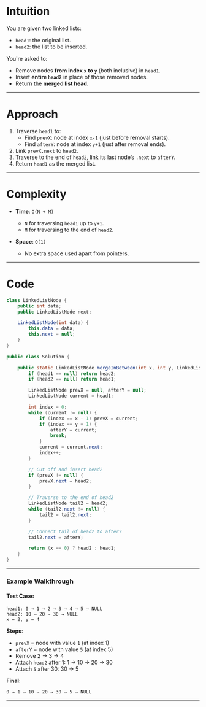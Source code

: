 # Intuition

You are given two linked lists:
* `head1`: the original list.
* `head2`: the list to be inserted.

You're asked to:
* Remove nodes **from index `x` to `y`** (both inclusive) in `head1`.
* Insert **entire `head2`** in place of those removed nodes.
* Return the **merged list head**.

---

# Approach

1. Traverse `head1` to:
   * Find `prevX`: node at index `x-1` (just before removal starts).
   * Find `afterY`: node at index `y+1` (just after removal ends).
2. Link `prevX.next` to `head2`.
3. Traverse to the end of `head2`, link its last node’s `.next` to `afterY`.
4. Return `head1` as the merged list.

---

# Complexity

* **Time**: `O(N + M)`
  * `N` for traversing `head1` up to `y+1`.
  * `M` for traversing to the end of `head2`.

* **Space**: `O(1)`
  * No extra space used apart from pointers.

---

# Code

```java
class LinkedListNode {
    public int data;
    public LinkedListNode next;

    LinkedListNode(int data) {
        this.data = data;
        this.next = null;
    }
}

public class Solution {

    public static LinkedListNode mergeInBetween(int x, int y, LinkedListNode head1, LinkedListNode head2) {
        if (head1 == null) return head2;
        if (head2 == null) return head1;

        LinkedListNode prevX = null, afterY = null;
        LinkedListNode current = head1;

        int index = 0;
        while (current != null) {
            if (index == x - 1) prevX = current;
            if (index == y + 1) {
                afterY = current;
                break;
            }
            current = current.next;
            index++;
        }

        // Cut off and insert head2
        if (prevX != null) {
            prevX.next = head2;
        }

        // Traverse to the end of head2
        LinkedListNode tail2 = head2;
        while (tail2.next != null) {
            tail2 = tail2.next;
        }

        // Connect tail of head2 to afterY
        tail2.next = afterY;

        return (x == 0) ? head2 : head1;
    }
}
```

---

### **Example Walkthrough**

#### Test Case:

```
head1: 0 → 1 → 2 → 3 → 4 → 5 → NULL
head2: 10 → 20 → 30 → NULL
x = 2, y = 4
```

**Steps**:

* `prevX` = node with value `1` (at index 1)
* `afterY` = node with value `5` (at index 5)
* Remove 2 → 3 → 4
* Attach `head2` after 1: 1 → 10 → 20 → 30
* Attach `5` after 30: 30 → 5

**Final**:

```
0 → 1 → 10 → 20 → 30 → 5 → NULL
```

---
